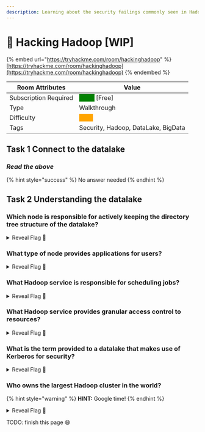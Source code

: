 ```yaml
---
description: Learning about the security failings commonly seen in Hadoop
---
```


# 🐘 Hacking Hadoop \[WIP]

{% embed url="https://tryhackme.com/room/hackinghadoop" %}
[https://tryhackme.com/room/hackinghadoop](https://tryhackme.com/room/hackinghadoop)
{% endembed %}

| Room Attributes       | Value                                                                   |
| --------------------- | ----------------------------------------------------------------------- |
| Subscription Required |  <mark style="color:green;background-color:green;">False</mark> \[Free] |
| Type                  | Walkthrough                                                             |
| Difficulty            |  <mark style="color:orange;background-color:orange;">Hard</mark>        |
| Tags                  | Security, Hadoop, DataLake, BigData                                     |

## Task 1 Connect to the datalake

### _Read the above_

{% hint style="success" %}
No answer needed
{% endhint %}

## Task 2 Understanding the datalake

### Which node is responsible for actively keeping the directory tree structure of the datalake?

<details>

<summary>Reveal Flag <span data-gb-custom-inline data-tag="emoji" data-code="1f6a9">🚩</span></summary>

:triangular\_flag\_on\_post:`n/a`

</details>

### What type of node provides applications for users?

<details>

<summary>Reveal Flag <span data-gb-custom-inline data-tag="emoji" data-code="1f6a9">🚩</span></summary>

:triangular\_flag\_on\_post:`n/a`

</details>

### What Hadoop service is responsible for scheduling jobs?

<details>

<summary>Reveal Flag <span data-gb-custom-inline data-tag="emoji" data-code="1f6a9">🚩</span></summary>

:triangular\_flag\_on\_post:`n/a`

</details>

### What Hadoop service provides granular access control to resources?

<details>

<summary>Reveal Flag <span data-gb-custom-inline data-tag="emoji" data-code="1f6a9">🚩</span></summary>

:triangular\_flag\_on\_post:`n/a`

</details>

### What is the term provided to a datalake that makes use of Kerberos for security?

<details>

<summary>Reveal Flag <span data-gb-custom-inline data-tag="emoji" data-code="1f6a9">🚩</span></summary>

:triangular\_flag\_on\_post:`n/a`

</details>

### Who owns the largest Hadoop cluster in the world?

{% hint style="warning" %}
**HINT:** Google time!
{% endhint %}

<details>

<summary>Reveal Flag <span data-gb-custom-inline data-tag="emoji" data-code="1f6a9">🚩</span></summary>

:triangular\_flag\_on\_post:`n/a`

</details>



TODO: finish this page :smile:



